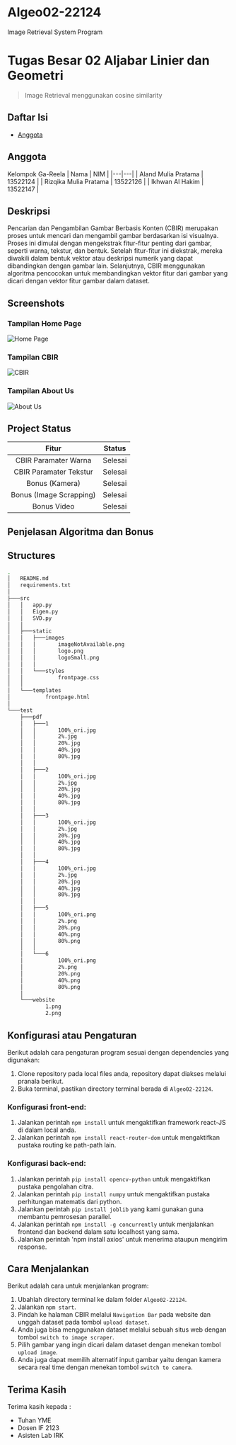# Algeo02-22124
Image Retrieval System Program
# Tugas Besar 02 Aljabar Linier dan Geometri
> Image Retrieval menggunakan cosine similarity
## Daftar Isi
* [Anggota](#anggota)

## Anggota
Kelompok Ga-Reela
| Nama | NIM |
|---|---|
| Aland Mulia Pratama | 13522124 |
| Rizqika Mulia Pratama | 13522126 |
| Ikhwan Al Hakim | 13522147 |
## Deskripsi
Pencarian dan Pengambilan Gambar Berbasis Konten (CBIR) merupakan proses untuk mencari dan mengambil gambar berdasarkan isi visualnya. Proses ini dimulai dengan mengekstrak fitur-fitur penting dari gambar, seperti warna, tekstur, dan bentuk. Setelah fitur-fitur ini diekstrak, mereka diwakili dalam bentuk vektor atau deskripsi numerik yang dapat dibandingkan dengan gambar lain. Selanjutnya, CBIR menggunakan algoritma pencocokan untuk membandingkan vektor fitur dari gambar yang dicari dengan vektor fitur gambar dalam dataset.
## Screenshots
### Tampilan Home Page
![Home Page](./img/tampilan-home.jpg)
### Tampilan CBIR
![CBIR](./img/tampilan-cbir.jpg)
### Tampilan About Us
![About Us](./img/tampilan-aboutus.jpg)

## Project Status
| Fitur | Status |
| :---: | :---: |
| CBIR Paramater Warna| Selesai |
| CBIR Paramater Tekstur| Selesai |
| Bonus (Kamera) | Selesai |
| Bonus (Image Scrapping) | Selesai |
| Bonus Video | Selesai |
## Penjelasan Algoritma dan Bonus

## Structures
```bash
.
│   README.md
│   requirements.txt
│
├───src
│   │   app.py
│   │   Eigen.py
│   │   SVD.py
│   │
│   ├───static
│   │   ├───images
│   │   │       imageNotAvailable.png
│   │   │       logo.png
│   │   │       logoSmall.png
│   │   │
│   │   └───styles
│   │           frontpage.css
│   │
│   └───templates
│           frontpage.html
│
└───test
    ├───pdf
    │   ├───1
    │   │       100%_ori.jpg
    │   │       2%.jpg
    │   │       20%.jpg
    │   │       40%.jpg
    │   │       80%.jpg
    │   │
    │   ├───2
    │   │       100%_ori.jpg
    │   │       2%.jpg
    │   │       20%.jpg
    │   │       40%.jpg
    │   │       80%.jpg
    │   │
    │   ├───3
    │   │       100%_ori.jpg
    │   │       2%.jpg
    │   │       20%.jpg
    │   │       40%.jpg
    │   │       80%.jpg
    │   │
    │   ├───4
    │   │       100%_ori.jpg
    │   │       2%.jpg
    │   │       20%.jpg
    │   │       40%.jpg
    │   │       80%.jpg
    │   │
    │   ├───5
    │   │       100%_ori.png
    │   │       2%.png
    │   │       20%.png
    │   │       40%.png
    │   │       80%.png
    │   │
    │   └───6
    │           100%_ori.png
    │           2%.png
    │           20%.png
    │           40%.png
    │           80%.png
    │
    └───website
            1.png
            2.png
```
## Konfigurasi atau Pengaturan
Berikut adalah cara pengaturan program sesuai dengan dependencies yang digunakan:
1. Clone repository pada local files anda, repository dapat diakses melalui pranala berikut.
2. Buka terminal, pastikan directory terminal berada di `Algeo02-22124`.
### Konfigurasi front-end:
1. Jalankan perintah `npm install` untuk mengaktifkan framework react-JS di dalam local anda.
2. Jalankan perintah `npm install react-router-dom` untuk mengaktifkan pustaka routing ke path-path lain.  
### Konfigurasi back-end:
1. Jalankan perintah `pip install opencv-python` untuk mengaktifkan pustaka pengolahan citra.
2. Jalankan perintah `pip install numpy` untuk mengaktifkan pustaka perhitungan matematis dari python.
3. Jalankan perintah `pip install joblib` yang kami gunakan guna membantu pemrosesan parallel.
4. Jalankan perintah `npm install -g concurrently` untuk menjalankan frontend dan backend dalam satu localhost yang sama.
5. Jalankan perintah 'npm install axios' untuk menerima ataupun mengirim response.
## Cara Menjalankan
Berikut adalah cara untuk menjalankan program:
1. Ubahlah directory terminal ke dalam folder `Algeo02-22124`.
2. Jalankan `npm start`.
3. Pindah ke halaman CBIR melalui `Navigation Bar` pada website dan unggah dataset pada tombol `upload dataset`.
4. Anda juga bisa menggunakan dataset melalui sebuah situs web dengan tombol `switch to image scraper`.
5. Pilih gambar yang ingin dicari dalam dataset dengan menekan tombol `upload image`.
6. Anda juga dapat memilih alternatif input gambar yaitu dengan kamera secara real time dengan menekan tombol `switch to camera`.

## Terima Kasih
Terima kasih kepada :
- Tuhan YME
- Dosen IF 2123
- Asisten Lab IRK

